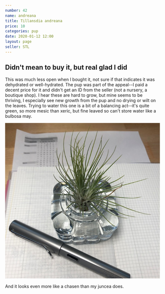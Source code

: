 ```yaml
---
number: 42
name: andreana
title: Tillansdia andreana
price: 10
categories: pup
date: 2020-01-12 12:00
layout: page
seller: STL
---
```

## Didn't mean to buy it, but real glad I did

This was much less open when I bought it, not sure if that indicates it was dehydrated or well-hydrated. The pup was part of the appeal--I paid a decent price for it and didn't get an ID from the seller (not a nursery, a boutique shop). I hear these are hard to grow, but mine seems to be thriving, I especially see new growth from the pup and no drying or wilt on the leaves. Trying to water this one is a bit of a balancing act--it's quite green, so more mesic than xeric, but fine leaved so can't store water like a bulbosa may.

!["Tillandsia andreana"](/i/IMG_6032.jpeg "Tillandsia andreana")

And it looks even more like a chasen than my juncea does.